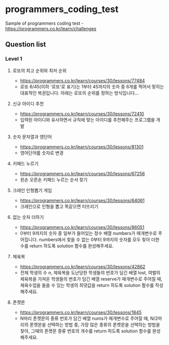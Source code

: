 # programmers_coding_test
Sample of programmers coding test - https://programmers.co.kr/learn/challenges

## Question list

### Level 1

1. 로또의 최고 순위와 최저 순위
   - https://programmers.co.kr/learn/courses/30/lessons/77484
   - 로또 6/45(이하 '로또'로 표기)는 1부터 45까지의 숫자 중 6개를 찍어서 맞히는 대표적인 복권입니다. 아래는 로또의 순위를 정하는 방식입니다...

2. 신규 아이디 추천
   - https://programmers.co.kr/learn/courses/30/lessons/72410
   - 입력된 아이디와 유사하면서 규칙에 맞는 아이디를 추천해주는 프로그램을 개발

3. 숫자 문자열과 영단어
   - https://programmers.co.kr/learn/courses/30/lessons/81301
   - 영어단어를 숫자로 변경

4. 키패드 누르기
   - https://programmers.co.kr/learn/courses/30/lessons/67256
   - 왼손 오른손 키패드 누르는 순서 찾기

5. 크레인 인형뽑기 게임
   - https://programmers.co.kr/learn/courses/30/lessons/64061
   - 크레인으로 인형을 뽑고 똑같으면 터뜨리기

6. 없는 숫자 더하기
   - https://programmers.co.kr/learn/courses/30/lessons/86051
   - 0부터 9까지의 숫자 중 일부가 들어있는 정수 배열 numbers가 매개변수로 주어집니다. numbers에서 찾을 수 없는 0부터 9까지의 숫자를 모두 찾아 더한 수를 return 하도록 solution 함수를 완성해주세요.

7. 체육복
   - https://programmers.co.kr/learn/courses/30/lessons/42862
   - 전체 학생의 수 n, 체육복을 도난당한 학생들의 번호가 담긴 배열 lost, 여벌의 체육복을 가져온 학생들의 번호가 담긴 배열 reserve가 매개변수로 주어질 때, 체육수업을 들을 수 있는 학생의 최댓값을 return 하도록 solution 함수를 작성해주세요.

8. 폰켓몬
   - https://programmers.co.kr/learn/courses/30/lessons/1845
   - N마리 폰켓몬의 종류 번호가 담긴 배열 nums가 매개변수로 주어질 때, N/2마리의 폰켓몬을 선택하는 방법 중, 가장 많은 종류의 폰켓몬을 선택하는 방법을 찾아, 그때의 폰켓몬 종류 번호의 개수를 return 하도록 solution 함수를 완성해주세요.

